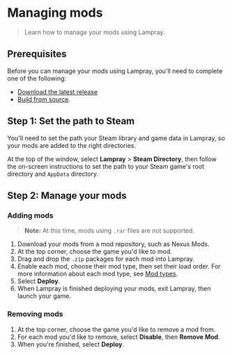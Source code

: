 # Managing mods

> Learn how to manage your mods using Lampray.

## Prerequisites

Before you can manage your mods using Lampray, you'll need to complete one of the following:

- [Download the latest release](../README.md#quick-start)
- [Build from source](./building-from-source.md).

## Step 1: Set the path to Steam

You'll need to set the path your Steam library and game data in Lampray, so your mods are added to the right directories.

At the top of the window, select **Lampray** > **Steam Directory**, then follow the on-screen instructions to set the path to your Steam game's root directory and `AppData` directory.

## Step 2: Manage your mods

### Adding mods

> **Note:** At this time, mods using `.rar` files are not supported.

1. Download your mods from a mod repository, such as Nexus Mods.
2. At the top corner, choose the game you'd like to mod.
3. Drag and drop the `.zip` packages for each mod into Lampray.
4. Enable each mod, choose their mod type, then set their load order. For more information about each mod type, see [Mod types](about-lampray/mod-types.md). 
5. Select **Deploy**.
6. When Lampray is finished deploying your mods, exit Lampray, then launch your game.

### Removing mods

1. At the top corner, choose the game you'd like to remove a mod from.
2. For each mod you'd like to remove, select **Disable**, then **Remove Mod**.
3. When you're finished, select **Deploy**.
